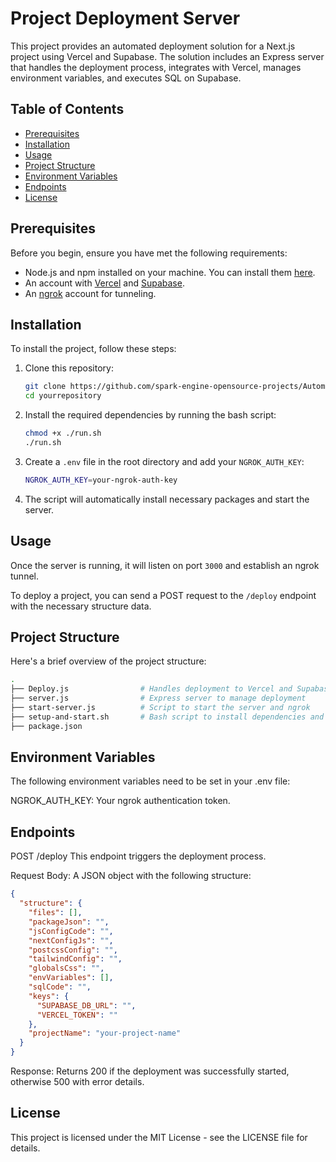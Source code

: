 # Project Deployment Server

This project provides an automated deployment solution for a Next.js project using Vercel and Supabase. The solution includes an Express server that handles the deployment process, integrates with Vercel, manages environment variables, and executes SQL on Supabase.

## Table of Contents

- [Prerequisites](#prerequisites)
- [Installation](#installation)
- [Usage](#usage)
- [Project Structure](#project-structure)
- [Environment Variables](#environment-variables)
- [Endpoints](#endpoints)
- [License](#license)

## Prerequisites

Before you begin, ensure you have met the following requirements:

- Node.js and npm installed on your machine. You can install them [here](https://nodejs.org/).
- An account with [Vercel](https://vercel.com/) and [Supabase](https://supabase.com/).
- An [ngrok](https://ngrok.com/) account for tunneling.

## Installation

To install the project, follow these steps:

1. Clone this repository:

    ```bash
    git clone https://github.com/spark-engine-opensource-projects/Automated-NextJS-deployer-to-vercel-and-supabase.git
    cd yourrepository
    ```

2. Install the required dependencies by running the bash script:

    ```bash
    chmod +x ./run.sh
    ./run.sh
    ```

3. Create a `.env` file in the root directory and add your `NGROK_AUTH_KEY`:

    ```bash
    NGROK_AUTH_KEY=your-ngrok-auth-key
    ```

4. The script will automatically install necessary packages and start the server.

## Usage

Once the server is running, it will listen on port `3000` and establish an ngrok tunnel.

To deploy a project, you can send a POST request to the `/deploy` endpoint with the necessary structure data.

## Project Structure
Here's a brief overview of the project structure:

```bash
.
├── Deploy.js                # Handles deployment to Vercel and Supabase
├── server.js                # Express server to manage deployment
├── start-server.js          # Script to start the server and ngrok
├── setup-and-start.sh       # Bash script to install dependencies and start the server
├── package.json            
```

## Environment Variables
The following environment variables need to be set in your .env file:

NGROK_AUTH_KEY: Your ngrok authentication token.

## Endpoints
POST /deploy
This endpoint triggers the deployment process.

Request Body: A JSON object with the following structure:

```json
{
  "structure": {
    "files": [],
    "packageJson": "",
    "jsConfigCode": "",
    "nextConfigJs": "",
    "postcssConfig": "",
    "tailwindConfig": "",
    "globalsCss": "",
    "envVariables": [],
    "sqlCode": "",
    "keys": {
      "SUPABASE_DB_URL": "",
      "VERCEL_TOKEN": ""
    },
    "projectName": "your-project-name"
  }
}
```
Response: Returns 200 if the deployment was successfully started, otherwise 500 with error details.

## License
This project is licensed under the MIT License - see the LICENSE file for details.
